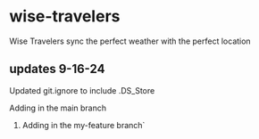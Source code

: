 # wise-travelers

Wise Travelers sync the perfect weather with the perfect location

## updates 9-16-24

Updated git.ignore to include .DS_Store

Adding in the main branch

1. Adding in the my-feature branch`
